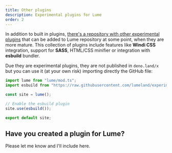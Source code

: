 ```yaml
---
title: Other plugins
description: Experimental plugins for Lume
order: 2
---
```


In addition to built in plugins,
[there's a repository with other experimental plugins](https://github.com/lumeland/experimental-plugins)
that can be added to Lume repository at some point, when they are more mature.
This collection of plugins include features like **Windi CSS** integration,
support for **SASS**, HTML/CSS minifier or integration with **esbuild** bundler.

Due they are experimental plugins, they are not published in `deno.land/x` but
you can use it (at your own risk) importing directly the GitHub file:

```js
import lume from "lume/mod.ts";
import esbuild from "https://raw.githubusercontent.com/lumeland/experimental-plugins/main/esbuild/esbuild.ts";

const site = lume();

// Enable the esbuild plugin
site.use(esbuild());

export default site;
```

## Have you created a plugin for Lume?

Please let me know and I'll include here.
